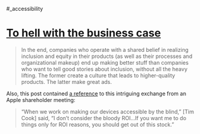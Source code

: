 #_accessibility

# [To hell with the business case](https://buttondown.email/practicaltips/archive/to-hell-with-the-business-case/)

> In the end, companies who operate with a shared belief in realizing inclusion and equity in their products (as well as their processes and organizational makeup) end up making better stuff than companies who want to tell good stories about inclusion, without all the heavy lifting. The former create a culture that leads to higher-quality products. The latter make great ads.

Also, this post contained [a reference](https://www.forbes.com/sites/stevedenning/2014/03/07/why-tim-cook-doesnt-care-about-the-bloody-roi/) to this intriguing exchange from an Apple shareholder meeting:

> “When we work on making our devices accessible by the blind,” [Tim Cook] said, “I don’t consider the bloody ROI…If you want me to do things only for ROI reasons, you should get out of this stock.”